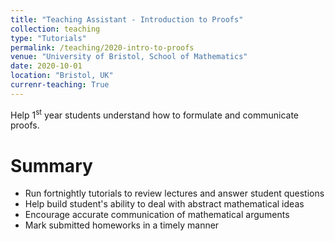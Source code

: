 ```yaml
---
title: "Teaching Assistant - Introduction to Proofs"
collection: teaching
type: "Tutorials"
permalink: /teaching/2020-intro-to-proofs
venue: "University of Bristol, School of Mathematics"
date: 2020-10-01
location: "Bristol, UK"
currenr-teaching: True
---
```


Help 1<sup>st</sup> year students understand how to formulate and communicate proofs.

Summary
======
* Run fortnightly tutorials to review lectures and answer student questions
* Help build student's ability to deal with abstract mathematical ideas
* Encourage accurate communication of mathematical arguments
* Mark submitted homeworks in a timely manner
